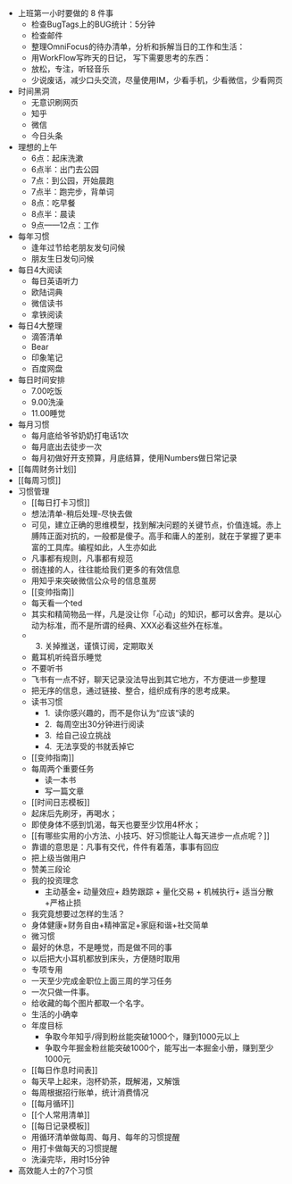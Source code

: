 - 上班第一小时要做的 8 件事
	- 检查BugTags上的BUG统计：5分钟
	- 检查邮件
	- 整理OmniFocus的待办清单，分析和拆解当日的工作和生活：
	- 用WorkFlow写昨天的日记， 写下需要思考的东西：
	- 放松，专注，听轻音乐
	- 少说废话，减少口头交流，尽量使用IM，少看手机，少看微信，少看网页
- 时间黑洞
	- 无意识刷网页
	- 知乎
	- 微信
	- 今日头条
- 理想的上午
	- 6点：起床洗漱
	- 6点半：出门去公园
	- 7点：到公园，开始晨跑
	- 7点半：跑完步，背单词
	- 8点：吃早餐
	- 8点半：晨读
	- 9点——12点：工作
- 每年习惯
	- 逢年过节给老朋友发句问候
	- 朋友生日发句问候
- 每日4大阅读
	- 每日英语听力
	- 欧陆词典
	- 微信读书
	- 拿铁阅读
- 每日4大整理
	- 滴答清单
	- Bear
	- 印象笔记
	- 百度网盘
- 每日时间安排
	- 7.00吃饭
	- 9.00洗澡
	- 11.00睡觉
- 每月习惯
	- 每月底给爷爷奶奶打电话1次
	- 每月底出去徒步一次
	- 每月初做好开支预算，月底结算，使用Numbers做日常记录
- [[每周财务计划]]
- [[每周习惯]]
- 习惯管理
	- [[每日打卡习惯]]
	- 想法清单-稍后处理-尽快去做
	- 可见，建立正‮的确‬思维模型，找‮解到‬决问题‮关的‬键节点，价‮连值‬城。赤‮上膊‬阵正‮对面‬抗的，一般都‮傻是‬子。高手和庸人的差别，就在于掌握了更丰富的工具库。编程如此，人生亦如此
	- 凡事都有规则，凡事都有规范
	- 弱连接的人，往往能给我们更多的有效信息
	- 用知乎来突破微信公众号的信息茧房
	- [[变帅指南]]
	- 每天看一个ted
	- 其实和精简物品一样，凡是没让你「心动」的知识，都可以舍弃。是以心动为标准，而不是所谓的经典、XXX必看这些外在标准。
	- 03. 关掉推送，谨慎订阅，定期取关
	- 戴耳机听纯音乐睡觉
	- 不要听书
	- 飞书有一点不好，聊天记录没法导出到其它地方，不方便进一步整理
	- 把无序的信息，通过链接、整合，组织成有序的思考成果。
	- 读书习惯
		- 1.  读你感兴趣的，而不是你认为“应该“读的
		- 2.  每周空出30分钟进行阅读
		- 3.  给自己设立挑战
		- 4.  无法享受的书就丢掉它
	- [[变帅指南]]
	- 每周两个重要任务
		- 读一本书
		- 写一篇文章
	- [[时间日志模板]]
	- 起床后先刷牙，再喝水；
	- 即使身体不感到饥渴，每天也要至少饮用4杯水；
	- [[有哪些实用的小方法、小技巧、好习惯能让人每天进步一点点呢？]]
	- 靠谱的意思是：凡事有交代，件件有着落，事事有回应
	- 把上级当做用户
	- 赞美三段论
	- 我的投资理念
		- 主动基金+ 动量效应+ 趋势跟踪 + 量化交易 + 机械执行+ 适当分散+严格止损
	- 我究竟想要过怎样的生活？
	- 身体健康+财务自由+精神富足+家庭和谐+社交简单
	- 微习惯
	- 最好的休息，不是睡觉，而是做不同的事
	- 以后把大小耳机都放到床头，方便随时取用
	- 专项专用
	- 一天至少完成金职位上面三周的学习任务
	- 一次只做一件事。
	- 给收藏的每个图片都取一个名字。
	- 生活的小确幸
	- 年度目标
		- 争取今年知乎/得到粉丝能突破1000个，赚到1000元以上
		- 争取今年掘金粉丝能突破1000个，能写出一本掘金小册，赚到至少1000元
	- [[每日作息时间表]]
	- 每天早上起来，泡杯奶茶，既解渴，又解饿
	- 每周根据招行账单，统计消费情况
	- [[每月循环]]
	- [[个人常用清单]]
	- [[每日记录模板]]
	- 用循环清单做每周、每月、每年的习惯提醒
	- 用打卡做每天的习惯提醒
	- 洗澡完毕，用时15分钟
- ⾼效能人士的7个习惯